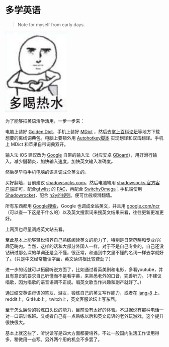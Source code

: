 # 多学英语

> Note for myself from early days.

![多喝热水-表情](../attachments/drink-more-hot-water.jpg)

为了能够把英语活学活用，一步一步来：

电脑上装好 [Golden Dict](https://github.com/goldendict/goldendict/wiki/Early-Access-Builds-for-Windows)，手机上装好 [MDict](https://www.mdict.cn/wp/?page_id=5325&lang=en) ，然后去[掌上百科论坛](https://www.pdawiki.com/forum/forum-4-1.html)等地方下载想要的离线词典包。电脑上要额外用 [Autohotkey脚本](https://github.com/zzhhbyt1/GoldenDictAide) 实现划译和双击翻译。手机上 MDict 和苹果自带词典双开。

输入法 iOS 建议改为 [Google](https://itunes.apple.com/us/app/google/id284815942?mt=8) 自带的输入法（对应安卓 [GBoard](https://play.google.com/store/apps/details?id=com.google.android.inputmethod.latin&hl=en_US)），用好滑行输入，减少腱鞘炎，加快输入速度，加快英文输入准确度。

然后尽早将手机电脑的语言调成全英文的。

买好翻墙，目前建议 [shadowsocks.com](https://shadowsocks.com)。然后电脑端用 [shadowsocks 官方客户端](https://github.com/shadowsocks/shadowsocks-windows/releases)即可，配合[gfwlist](https://github.com/gfwlist/gfwlist) 的 [PAC](https://raw.githubusercontent.com/gfwlist/gfwlist/master/gfwlist.txt)，再配合 [SwitchyOmega](https://github.com/FelisCatus/SwitchyOmega)；手机端使用 [Shadowrocket](https://itunes.apple.com/us/app/shadowrocket/id932747118)，配合 [h2y的规则](http://github.com/h2y/Shadowrocket-ADBlock-Rules)。便可丝般顺滑翻墙。

所有东西都用 [Google搜索](http://google.com/ncr)，Google 也调成全站英文，并且用 [google.com/ncr](http://google.com/ncr)（可以查一下这是干什么的）以及英文搜索词来搜英文结果来看，往往更新更准更好。

上网页也尽量调成英文站去看。

至此基本上能够轻松培养自己熟练阅读英文的能力了，特别是日常范畴和专业/兴趣范畴内。当然，这样的话和大部分外国人一样，对于不是自己专业的，自己还没钻研过那么深的单词还是会不懂，很正常，和遇到中文里不懂的名词一样去学就好了。（只是中文经常能读字面，英文读词根比较费劲？）

进一步的话就可以拓展听说方面了，比如通过看英美剧和电影，多看youtube，并且有意识的要求自己听懂而不是看字幕，来熟悉老外的口音，完善听力。（不建议唱歌，因为唱歌的语音语调不正规。唱英文歌当作兴趣和副产就好了。）

通过结交英语母语的笔友、游友，锻炼自己的英文写作能力，或者在 [lang-8](https://lang-8.com/) 上，reddit上，GitHub上，twitch上，英文客服论坛上写东西。

至于怎么廉价的锻炼口头说的能力，目前没有太好的体验。不过据说有那种电话一对一口语训练班。又或者自己有一点熟练以后和英文母语的老外玩游戏，这个提升很快很大。

基本上就这些了，听说读写是四大方面都要培养。不过一般国内生活工作读用得多，稍微用一点写。另外两个用的机会不多罢了。
